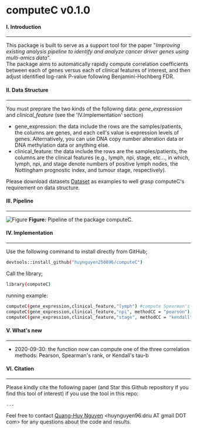 # computeC v0.1.0
#### I. Introduction
---
This package is built to serve as a support tool for the paper "*Improving existing analysis pipeline to identify and analyze cancer driver genes using multi-omics data*". </br> The package aims to automatically rapidly compute correlation coefficients between each of genes versus each of clinical features of interest, and then adjust identified log-rank P-value following Benjamini-Hochberg FDR. </br> 

#### II. Data Structure
---
You must preprare the two kinds of the following data: *gene_expresssion* and *clinical_feature* (see the 'IV.Implementation' section) 
- gene_expression: the data include the rows are the samples/patients, the columns are genes, and each cell's value is expression levels of genes. Alternatively, you can use DNA copy number alteration data or DNA methylation data or anything else.
- clinical_feature: the data include the rows are the samples/patients, the columns are the clinical features (e.g., lymph, npi, stage, etc..., in which, lymph, npi, and stage denote numbers of positive lymph nodes, the Nottingham prognostic index, and tumour stage, respectively).

Please download datasets [Dataset](https://github.com/huynguyen250896/computeC/tree/master/Dataset) as examples to well grasp computeC's requirement on data structure.

#### III. Pipeline
---
![Figure](https://imgur.com/7XOxlHw.png)
**Figure:** Pipeline of the package computeC.

#### IV. Implementation
---
Use the following command to install directly from GitHub;
```sh
devtools::install_github("huynguyen250896/computeC")
```
Call the library;
```sh
library(computeC)
```
running example:
```sh
computeC(gene_expression,clinical_feature,"lymph") #compute Spearman's Rank correlation coefficients (default method)
computeC(gene_expression,clinical_feature,"npi", methodCC = "pearson") #compute Pearson's correlation coefficients
computeC(gene_expression,clinical_feature,"stage", methodCC = "kendall") #compute Kendall's correlation coefficients
```

#### V. What's new
---
- 2020-09-30: the function now can compute one of the three correlation methods: Pearson, Spearman's rank, or Kendall's tau-b

#### VI. Citation
---
Please kindly cite the following paper (and Star this Github repository if you find this tool of interest) if you use the tool in this repo: </br>
```sh
...
```

Feel free to contact [Quang-Huy Nguyen](https://github.com/huynguyen250896) <huynguyen96.dnu AT gmail DOT com> for any questions about the code and results.
